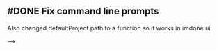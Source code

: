 ## #DONE Fix command line prompts
<card>

Also changed defaultProject path to a function so it works in imdone ui

<!-- 
  #task
  created:2023-09-30T19:45:01.500Z
  group:"Ungrouped Tasks"
  story-id:Add-a-command-to-show-defaults
  task-id:lGkFg
order:0
-->
</card>
-->